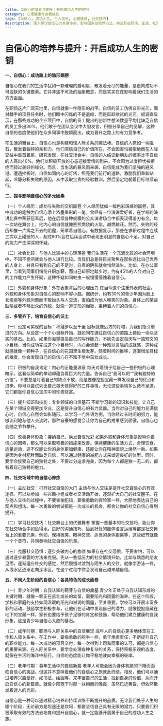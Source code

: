 ```yaml
---
title: 自信心的培养与提升：开启成功人生的密钥
category: 心理健康与自我成长
tags: [自信心, 成功人生, 个人成长, 心理建设, 社交技巧]
description: 深入探讨自信心的关键作用、影响因素及培养方法，阐述其在职场、生活、社交等不同场景的重要性，助力读者开启成功人生。
---
```


# 自信心的培养与提升：开启成功人生的密钥

**一、自信心：成功路上的隐形翅膀**

自信心在我们的生活中犹如一颗璀璨的启明星，散发着无尽的能量，是走向成功不可或缺的关键要素。它并非遥不可及的抽象概念，而是实实在在影响着我们生活的方方面面。

在职场这片广阔天地里，自信就像一件隐形的战甲。自信的员工仿佛自带光芒，面对棘手的项目任务时，他们眼中闪烁的不是退缩，而是跃跃欲试的光芒。据调查显示，在那些成功的企业项目中，自信的员工提出的创新性想法数量平均比缺乏自信的员工多出30%。他们敢于在团队会议中大胆发言，积极分享自己的见解，这种自信的态度使他们在众多同事中脱颖而出，成为晋升之路上的有力竞争者。

在生活的舞台上，自信心也是构建和谐人际关系的魔法棒。自信的人宛如一块磁石，散发着独特的亲和力。他们深信自己的价值所在，不会因害怕被拒绝而在人际交往中畏首畏尾。研究发现，在社交场合中，自信的人结识新朋友的概率比不自信的人高出40%。他们以积极开放的心态迎接爱情的到来，不会因为过度担忧被拒绝而错过美好的缘分。而且，当生活的暴风雨来袭，自信能成为我们坚强的避风港。遭遇挫折时，自信如同内心的灯塔，照亮我们前行的道路，激励我们重新站起，冷静分析失败的原因，从中汲取宝贵的经验教训，然后坚定地朝着目标继续前行。

**二、探寻影响自信心的多元因素**

（一）个人经历：成功与失败的交织画卷
个人经历犹如一幅色彩斑斓的画卷，其中成功的笔触为自信心添上浓墨重彩的一笔。曾经有一位演讲爱好者，在学校的演讲比赛中荣获冠军后，他在后续各种规模的公众演讲场合中都表现得游刃有余。每一次站在舞台上，他内心的自信就像熊熊燃烧的火焰，越燃越旺。然而，失败的经历却像一片挥之不去的阴霾，笼罩着自信心。有数据显示，那些在求职过程中连续三次以上碰壁的人，超过60%会在后续面试中表现出明显的自信心不足，对自己的能力产生深深的怀疑。

（二）社会比较：与他人比较中的心理落差
我们生活在一个充满比较的社会环境中，不知不觉间就会与他人进行比较。当我们总是将目光聚焦在那些远比自己优秀的人身上，并且只看到自己的不足时，自卑的阴影就会悄然滋生。比如，在办公室里，当看到同事们纷纷升职加薪，而自己却原地踏步时，约有45%的人会对自己的工作能力产生怀疑，这种怀疑如同蛀虫一般慢慢侵蚀着自信心。

（三）外貌和身体形象：外在表象背后的心理压力
在当今这个注重外表的社会，外貌和身体形象对自信心的影响不容小觑。据统计，约有30%的青少年因为脸上长痘痘等外貌问题而不敢抬头与人交流，害怕成为他人嘲笑的对象。身体上的某些缺陷或者不够出众的外貌，就像一道无形的枷锁，束缚着人们的自信心。

**三、多管齐下，培育自信心的沃土**

（一）设定可实现的目标：积跬步以至千里
目标就像远方的灯塔，为我们指引前进的方向。从设定一个个小目标开始，就如同在通往自信心的道路上铺设一块块坚实的基石。比如，如果你渴望提高自己的写作能力，不妨先设定每天写一篇短文的小目标。当你成功完成这个小目标时，内心会涌起一种难以言喻的成就感，这种成就感就像一颗种子，在自信心的花园里生根发芽。随着时间的推移，逐渐增加目标的难度，你会发现自己的自信心在不知不觉中茁壮成长。

（二）积极的自我肯定：内心的正能量源泉
每天对着镜子给自己一些积极的心理暗示，这看似简单的举动却蕴含着巨大的力量。告诉自己“我可以的”“我有独特的价值”，不要总是盯着自己的缺点不放，而是要像挖掘宝藏一样发现自己的优点和进步。你可以尝试列出自己每天做得好的三件事情，无论这些事情多么微不足道，它们都是你自信心宝库中的珍贵财富。

（三）提升知识和技能：专业领域的自信基石
不断学习新的知识和技能，让自己在某个领域变得更加专业，这是提升自信心的有力武器。当你对自己的能力充满信心时，自信心自然会如影随形。以学习一门外语为例，当你经过长时间的努力，能够流利地与他人交流时，那种自豪的感觉会让你为自己的成果感到骄傲，自信心也会随之节节攀升。

（四）改善身体形象：接纳自己，焕发自信光彩
如果外貌和身体形象是影响你自信心的因素，那么可以采取积极的措施来改善。保持健康的生活方式，合理饮食、适量运动，这不仅能让你的身体更加健康，还能让你在精神面貌上焕然一新。如果是因为身材肥胖而缺乏自信，可以通过健康的减肥方式来塑造良好的体型。同时，要学会接受自己的独特之处，不要过分追求完美，因为每个人都是独一无二的，都有着自己独特的魅力。

**四、社交场域中的自信心修炼**

（一）主动社交：打开社交自信的大门
主动与他人交往是提升社交自信心的有效途径。可以从参加一些兴趣小组或者社交活动开始，逐渐扩大自己的社交圈子。在与他人交往的过程中，不要害怕犯错，要像勇敢的探险家一样，大胆地表达自己的观点和想法。每一次勇敢的尝试都是一次成长的机会，都会让你的社交自信心得到提升。

（二）学习社交技巧：社交舞台上的优雅舞者
掌握一些基本的社交技巧，能让你在社交场合中如鱼得水。良好的沟通技巧、恰到好处的肢体语言运用等都是社交舞台上的重要元素。例如，保持微笑、眼神交流、适当的身体距离等，这些细节就像一个个音符，共同奏响社交自信的乐章。

（三）克服社交恐惧：逐步突破内心的枷锁
如果存在社交恐惧，不要害怕，可以通过逐步暴露的方法来克服。先从一些低压力的社交情境开始，比如与熟悉的朋友见面，逐渐适应社交的感觉，然后慢慢过渡到与陌生人的交往。就像学游泳一样，从浅水区逐渐走向深水区，在这个过程中你会发现自己越来越自信。

**五、不同人生阶段的自信心：各具特色的成长画卷**

（一）青少年时期：自我认知的萌芽与自信的奠基
青少年正处于自我认知形成的关键时期，就像一颗正在茁壮成长的幼苗，需要阳光和雨露的滋养。在这个阶段，学校和家庭的支持如同温暖的阳光和滋润的雨露，至关重要。学校可以开展丰富多彩的活动，鼓励学生积极参与，让他们在活动中发现自己的潜力，就像挖掘隐藏在地下的宝藏一样。家长也要给予孩子足够的肯定和鼓励，帮助他们建立健康的自我形象，这是青少年自信心大厦的基石。

（二）成年时期：职场与人际关系中的自信展现
成年人的自信心更多地体现在工作和人际关系中。在工作中，要像勇敢的舵手一样，勇于承担责任，不断提升自己的职业能力。每一次成功的项目交付，每一次得到上司和同事的认可，都是自信心的重要来源。在人际关系中，要学会处理各种复杂的关系，保持积极乐观的态度。就像在生活的海洋中航行，自信的态度能让你平稳地驶向幸福的彼岸。

（三）老年时期：暮年生活中的自信新篇
老年人可能会因为身体机能的下降而面临自信心的挑战，但这并不意味着他们的自信心之旅就此终结。相反，他们可以通过培养兴趣爱好，如书法、绘画等，来丰富自己的生活，找到自身的价值，从而开启自信心的新篇章。就像夕阳西下时那一抹绚丽的晚霞，虽然已近黄昏，但依然散发着迷人的光彩。

自信心是一种可以通过精心培养和持续训练不断提升的品质。无论我们处于人生的哪个阶段，无论前方是坦途还是坎坷，都要坚信自己具有无限的潜力。只要我们积极采取有效的方法去培育和提升自信心，就一定能够开启属于自己的成功人生之旅。
